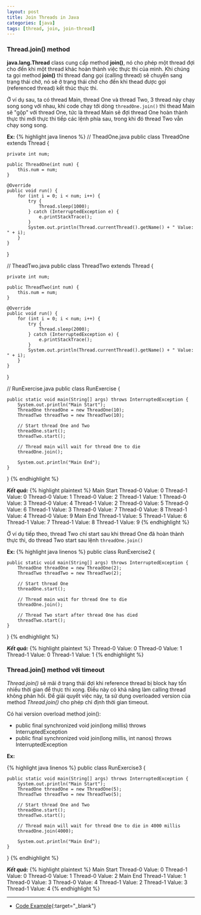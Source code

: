 ```yaml
---
layout: post
title: Join Threads in Java
categories: [java]
tags: [thread, join, join-thread]
---
```


### Thread.join() method
**java.lang.Thread** class cung cấp method **join()**, nó cho phép một thread đợi cho đến khi một thread khác hoàn thành việc thực thi của mình. Khi chúng ta gọi method **join()** thì thread đang gọi (calling thread) sẽ chuyển sang trạng thái chờ, nó sẽ ở trạng thái chờ cho đến khi thead được gọi (referenced thread) kết thúc thực thi.

Ở ví dụ sau, ta có thread Main, thread One và thread Two, 3 thread này chạy song song với nhau, khi code chạy tới dòng `threadOne.join()` thì thead Main sẽ "gộp" với thread One, tức là thread Main sẽ đợi thread One hoàn thành thực thi mới thực thi tiếp các lệnh phía sau, trong khi đó thread Two vẫn chạy song song.

**Ex:**
{% highlight java linenos %}
// TheadOne.java
public class ThreadOne extends Thread {

    private int num;

    public ThreadOne(int num) {
        this.num = num;
    }

    @Override
    public void run() {
        for (int i = 0; i < num; i++) {
            try {
                Thread.sleep(1000);
            } catch (InterruptedException e) {
                e.printStackTrace();
            }
            System.out.println(Thread.currentThread().getName() + " Value: " + i);
        }
    }
}

// TheadTwo.java
public class ThreadTwo extends Thread {

    private int num;

    public ThreadTwo(int num) {
        this.num = num;
    }

    @Override
    public void run() {
        for (int i = 0; i < num; i++) {
            try {
                Thread.sleep(2000);
            } catch (InterruptedException e) {
                e.printStackTrace();
            }
            System.out.println(Thread.currentThread().getName() + " Value: " + i);
        }
    }
}

// RunExercise.java
public class RunExercise {

    public static void main(String[] args) throws InterruptedException {
        System.out.println("Main Start");
        ThreadOne threadOne = new ThreadOne(10);
        ThreadTwo threadTwo = new ThreadTwo(10);

        // Start thread One and Two
        threadOne.start();
        threadTwo.start();

        // Thread main will wait for thread One to die
        threadOne.join();

        System.out.println("Main End");
    }
}
{% endhighlight %}

***Kết quả:***
{% highlight plaintext %}
Main Start
Thread-0 Value: 0
Thread-1 Value: 0
Thread-0 Value: 1
Thread-0 Value: 2
Thread-1 Value: 1
Thread-0 Value: 3
Thread-0 Value: 4
Thread-1 Value: 2
Thread-0 Value: 5
Thread-0 Value: 6
Thread-1 Value: 3
Thread-0 Value: 7
Thread-0 Value: 8
Thread-1 Value: 4
Thread-0 Value: 9
Main End
Thread-1 Value: 5
Thread-1 Value: 6
Thread-1 Value: 7
Thread-1 Value: 8
Thread-1 Value: 9
{% endhighlight %}

Ở ví dụ tiếp theo, thread Two chỉ start sau khi thread One đã hoàn thành thực thi, do thread Two start sau lệnh `threadOne.join()`

**Ex:**
{% highlight java linenos %}
public class RunExercise2 {

    public static void main(String[] args) throws InterruptedException {
        ThreadOne threadOne = new ThreadOne(2);
        ThreadTwo threadTwo = new ThreadTwo(2);

        // Start thread One
        threadOne.start();

        // Thread main wait for thread One to die
        threadOne.join();

        // Thread Two start after thread One has died
        threadTwo.start();
    }
}
{% endhighlight %}

***Kết quả:***
{% highlight plaintext %}
Thread-0 Value: 0
Thread-0 Value: 1
Thread-1 Value: 0
Thread-1 Value: 1
{% endhighlight %}

### Thread.join() method với timeout

*Thread.join()* sẽ mãi ở trạng thái đợi khi reference thread bị block hay tốn nhiều thời gian để thực thi xong. Điều này có khả năng làm calling thread không phản hồi. Để giải quyết việc này, ta sử dụng overloaded version của method *Thread.join()* cho phép chỉ định thời gian timeout.

Có hai version overload method join():

* public final synchronized void join(long millis) throws InterruptedException
* public final synchronized void join(long millis, int nanos) throws InterruptedException

**Ex:**

{% highlight java linenos %}
public class RunExercise3 {

    public static void main(String[] args) throws InterruptedException {
        System.out.println("Main Start");
        ThreadOne threadOne = new ThreadOne(5);
        ThreadTwo threadTwo = new ThreadTwo(5);

        // Start thread One and Two
        threadOne.start();
        threadTwo.start();

        // Thread main will wait for thread One to die in 4000 millis
        threadOne.join(4000);

        System.out.println("Main End");
    }
}
{% endhighlight %}

***Kết quả:***
{% highlight plaintext %}
Main Start
Thread-0 Value: 0
Thread-1 Value: 0
Thread-0 Value: 1
Thread-0 Value: 2
Main End
Thread-1 Value: 1
Thread-0 Value: 3
Thread-0 Value: 4
Thread-1 Value: 2
Thread-1 Value: 3
Thread-1 Value: 4
{% endhighlight %}

------
* [Code Example](https://github.com/jeptoong/learn-thread){:target="_blank"}